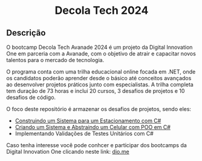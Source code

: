 <h1 align="center">Decola Tech 2024</h1>

## Descrição
O bootcamp Decola Tech Avanade 2024 é um projeto da Digital Innovation One em parceria com a Avanade, com o objetivo de atrair e capacitar novos talentos para o mercado de tecnologia.

O programa conta com uma trilha educacional online focada em .NET, onde os candidatos poderão aprender desde o básico até conceitos avançados ao desenvolver projetos práticos junto com especialistas. A trilha completa tem duração de 73 horas e inclui 20 cursos, 3 desafios de projetos e 10 desafios de código.

O foco deste repositório é armazenar os desafios de projetos, sendo eles:

  - [Construindo um Sistema para um Estacionamento com C#](desafio-estacionamento)
  - [Criando um Sistema e Abstraindo um Celular com POO em C#](/abstraindo-um-celular-com-poo)
  - Implementando Validações de Testes Unitários com C#

Caso tenha interesse você pode conhcer e participar dos bootcamps da Digital Innovation One clicando neste link: [dio.me](https://web.dio.me)
